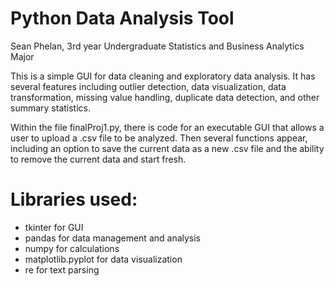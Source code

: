 # Python Data Analysis Tool
Sean Phelan, 3rd year Undergraduate Statistics and Business Analytics Major

This is a simple GUI for data cleaning and exploratory data analysis. It has several features including outlier detection, data visualization, data transformation, missing value handling, duplicate data detection, and other summary statistics. 

Within the file finalProj1.py, there is code for an executable GUI that allows a user to upload a .csv file to be analyzed. Then several functions appear, including an option to save the current data as a new .csv file and the ability to remove the current data and start fresh.

# Libraries used:
- tkinter for GUI
- pandas for data management and analysis
- numpy for calculations
- matplotlib.pyplot for data visualization
- re for text parsing

